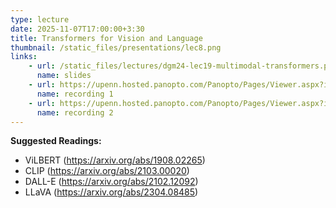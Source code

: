 ```yaml
---
type: lecture
date: 2025-11-07T17:00:00+3:30
title: Transformers for Vision and Language
thumbnail: /static_files/presentations/lec8.png
links: 
    - url: /static_files/lectures/dgm24-lec19-multimodal-transformers.pdf
      name: slides
    - url: https://upenn.hosted.panopto.com/Panopto/Pages/Viewer.aspx?id=eaa56aeb-0889-469d-bfe4-b2210152ae25
      name: recording 1 
    - url: https://upenn.hosted.panopto.com/Panopto/Pages/Viewer.aspx?id=4a63a803-5f7c-4cab-b525-b2260153f19e
      name: recording 2
---
```

**Suggested Readings:**
- ViLBERT (https://arxiv.org/abs/1908.02265)
- CLIP (https://arxiv.org/abs/2103.00020)
- DALL-E (https://arxiv.org/abs/2102.12092)
- LLaVA (https://arxiv.org/abs/2304.08485)